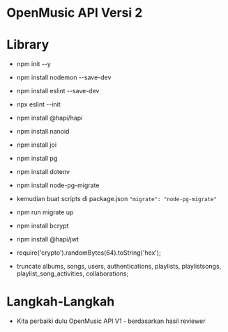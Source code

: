 # OpenMusic API Versi 2

# Library
- npm init --y
- npm install nodemon --save-dev
- npm install eslint --save-dev
- npx eslint --init
- npm install @hapi/hapi
- npm install nanoid

- npm install joi
- npm install pg
- npm install dotenv
- npm install node-pg-migrate

- kemudian buat scripts di package.json `"migrate": "node-pg-migrate"`
- npm run migrate up

- npm install bcrypt
- npm install @hapi/jwt
- require('crypto').randomBytes(64).toString('hex');

- truncate albums, songs, users, authentications, playlists, playlistsongs, playlist_song_activities, collaborations;

# Langkah-Langkah

- Kita perbaiki dulu OpenMusic API V1 - berdasarkan hasil reviewer